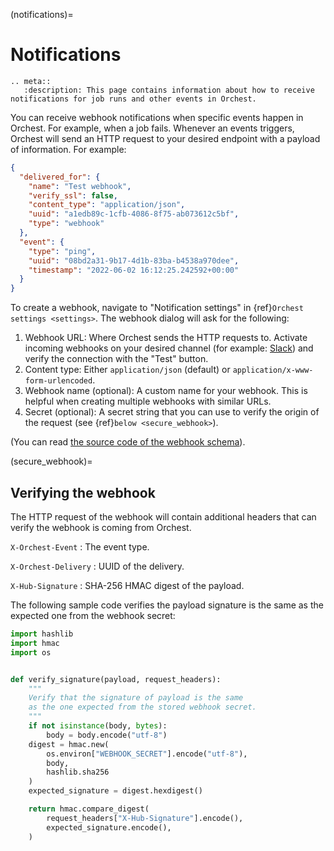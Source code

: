 (notifications)=

# Notifications

```{eval-rst}
.. meta::
   :description: This page contains information about how to receive notifications for job runs and other events in Orchest.
```

You can receive webhook notifications when specific events happen in Orchest. For example, when a job fails. Whenever an events triggers, Orchest will send an HTTP request to your desired endpoint with a payload of information. For example:

```json
{
  "delivered_for": {
    "name": "Test webhook",
    "verify_ssl": false,
    "content_type": "application/json",
    "uuid": "a1edb89c-1cfb-4086-8f75-ab073612c5bf",
    "type": "webhook"
  },
  "event": {
    "type": "ping",
    "uuid": "08bd2a31-9b17-4d1b-83ba-b4538a970dee",
    "timestamp": "2022-06-02 16:12:25.242592+00:00"
  }
}
```

To create a webhook, navigate to "Notification settings" in {ref}`Orchest settings <settings>`. The webhook dialog will ask for the following:

1. Webhook URL: Where Orchest sends the HTTP requests to. Activate incoming webhooks on your desired channel (for example: [Slack]) and verify the connection with the "Test" button.
1. Content type: Either `application/json` (default) or `application/x-www-form-urlencoded`.
1. Webhook name (optional): A custom name for your webhook. This is helpful when creating multiple webhooks with similar URLs.
1. Secret (optional): A secret string that you can use to verify the origin of the request (see {ref}`below <secure_webhook>`).

[Slack]: https://slack.com/intl/en-gb/help/articles/115005265063-Incoming-webhooks-for-Slack

(You can read [the source code of the webhook schema]).

[the source code of the webhook schema]: https://github.com/TapTarget/TTO/blob/v2022.06.2/services/orchest-api/app/app/schema.py#L885-L905

(secure_webhook)=

## Verifying the webhook

The HTTP request of the webhook will contain additional headers that can verify the webhook is coming from Orchest.

`X-Orchest-Event`
: The event type.

`X-Orchest-Delivery`
: UUID of the delivery.

`X-Hub-Signature`
: SHA-256 HMAC digest of the payload.

The following sample code verifies the payload signature is the same as the expected one from the webhook secret:

```python
import hashlib
import hmac
import os


def verify_signature(payload, request_headers):
    """
    Verify that the signature of payload is the same
    as the one expected from the stored webhook secret.
    """
    if not isinstance(body, bytes):
        body = body.encode("utf-8")
    digest = hmac.new(
        os.environ["WEBHOOK_SECRET"].encode("utf-8"),
        body,
        hashlib.sha256
    )
    expected_signature = digest.hexdigest()

    return hmac.compare_digest(
        request_headers["X-Hub-Signature"].encode(),
        expected_signature.encode(),
    )
```

